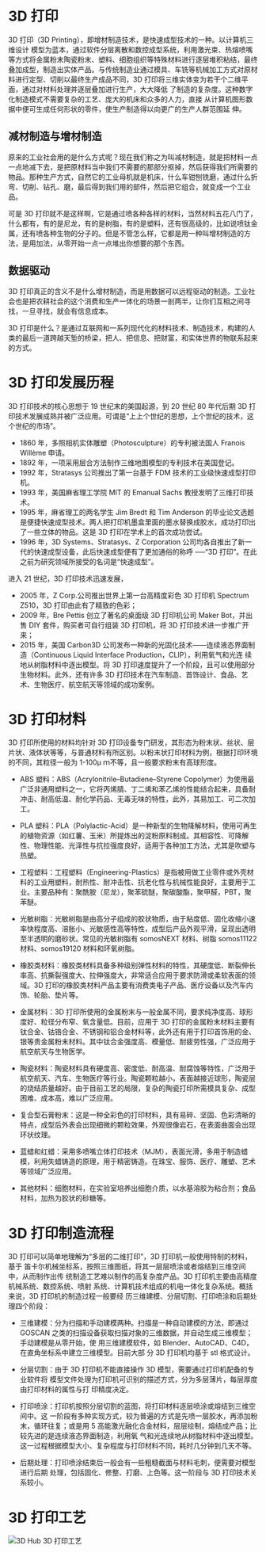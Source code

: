 # 3D 打印

3D 打印（3D Printing），即增材制造技术，是快速成型技术的一种。以计算机三维设计 模型为蓝本，通过软件分层离散和数控成型系统，利用激光束、热熔喷嘴等方式将金属粉末陶瓷粉末、塑料、细胞组织等特殊材料进行逐层堆积粘结，最终叠加成型，制造出实体产品。与传统制造业通过模具、车铣等机械加工方式对原材料进行定型、切削以最终生产成品不同，3D 打印将三维实体变为若干个二维平面，通过对材料处理并逐层叠加进行生产，大大降低 了制造的复杂度。这种数字化制造模式不需要复杂的工艺、庞大的机床和众多的人力，直接 从计算机图形数据中便可生成任何形状的零件，使生产制造得以向更广的生产人群范围延 伸。

## 减材制造与增材制造

原来的工业社会用的是什么方式呢？现在我们称之为叫减材制造，就是把材料一点一点地减下去，是把原材料当中我们不需要的那部分抠掉，然后获得我们所需要的物品。那种生产方式，自然它的工业母机就是机床，什么车钳刨铣磨，通过什么折弯、切削、钻孔、磨，最后得到我们用的部件，然后把它组合，就变成一个工业品。

可是 3D 打印就不是这样啊，它是通过喷各种各样的材料，当然材料五花八门了，什么都有，有的是尼龙，有的是树脂，有的是塑料，还有很高级的，比如说喷钛金属，还有喷各种生物的分子的。但是不管怎么样，它都是用一种叫增材制造的方法，是用加法，从零开始一点一点堆出你想要的那个东西。

## 数据驱动

3D 打印真正的含义不是什么增材制造，而是用数据可以远程驱动的制造。工业社会也是把农耕社会的这个消费和生产一体化的场景一剖两半，让你们互相之间寻找，一旦寻找，就会有信息成本。

3D 打印是什么？是通过互联网和一系列现代化的材料技术、制造技术，构建的人类的最后一道跨越天堑的桥梁，把人、把信息、把财富，和实体世界的物联系起来的方式。

# 3D 打印发展历程

3D 打印技术的核心思想于 19 世纪末的美国起源，到 20 世纪 80 年代后期 3D 打印技术发展成熟并被广泛应用。可谓是“上上个世纪的思想，上个世纪的技术，这个世纪的市场”。

- 1860 年，多照相机实体雕塑（Photosculpture）的专利被法国人 Franois Willème 申请。
- 1892 年，一项采用层合方法制作三维地图模型的专利技术在美国登记。
- 1992 年，Stratasys 公司推出了第一台基于 FDM 技术的工业级快速成型打印机。
- 1993 年，美国麻省理工学院 MIT 的 Emanual Sachs 教授发明了三维打印技术。
- 1995 年，麻省理工的两名学生 Jim Bredt 和 Tim Anderson 的毕业论文选题是便捷快速成型技术。两人把打印机墨盒里面的墨水替换成胶水，成功打印出了一些立体的物品。这是 3D 打印在学术上的首次成功尝试。
- 1996 年，3D Systems、Stratasys、Z Corporation 公司均各自推出了新一代的快速成型设备，此后快速成型便有了更加通俗的称呼 ──“3D 打印”。在此之前为研究领域所接受的名词是“快速成型”。

进入 21 世纪，3D 打印技术迅速发展，

- 2005 年，Z Corp.公司推出世界上第一台高精度彩色 3D 打印机 Spectrum Z510，3D 打印由此有了精致的色彩；
- 2009 年，Bre Pettis 创立了著名的桌面级 3D 打印机公司 Maker Bot，并出售 DIY 套件，购买者可自行组装 3D 打印机，将 3D 打印技术进一步推广开来；
- 2015 年，美国 Carbon3D 公司发布一种新的光固化技术——连续液态界面制造（Continuous Liquid Interface Production，CLIP），利用氧气和光连 续地从树脂材料中逐出模型。将 3D 打印速度提升了一个阶段，且可以使用部分生物材料。此外，还有许多 3D 打印技术在汽车制造、首饰设计、食品、艺术、生物医疗、航空航天等领域的成功案例。

# 3D 打印材料

3D 打印所使用的材料均针对 3D 打印设备专门研发，其形态为粉末状、丝状、层片状、液体状等等，与普通材料有所区别。以粉末状打印材料为例，根据打印环境的不同，其粒径一般为 1-100μ ｍ不等，且一般要求粉末有高球形度。

- ABS 塑料：ABS（Acrylonitrile–Butadiene–Styrene Copolymer）为使用最广泛非通用塑料之一，它将丙烯腈、丁二烯和苯乙烯的性能结合起来，具备耐冲击、耐高低温、耐化学药品、无毒无味的特性，此外，其易加工、可二次加工。

- PLA 塑料：PLA（Polylactic-Acid）是一种新型的生物降解材料，使用可再生的植物资源（如红薯、玉米）所提炼出的淀粉原料制成。其相容性、可降解性、物理性能、光泽性与抗拉强度良好，适用于各种加工方法，尤其是吹塑与热塑。

- 工程塑料：工程塑料（Engineering-Plastics）是指被用做工业零件或外壳材料的工业用塑料，耐热性、耐冲击性、抗老化性与机械性能良好，主要用于工业。主要品种有：聚酰胺（尼龙），聚苯硫醚，聚碳酸酯，聚甲醛，PBT，聚苯醚。

- 光敏树脂：光敏树脂是由高分子组成的胶状物质，由于粘度低、固化收缩小速率快程度高、溶胀小、光敏感性高等特性，成型后产品外观平滑，呈现出透明至半透明的磨砂状。常见的光敏树脂有 somosNEXT 材料、树脂 somos11122 材料、somos19120 材料和环氧树脂。

- 橡胶类材料：橡胶类材料具备多种级别弹性材料的特性，其硬度低、断裂伸长率高、抗撕裂强度大、拉伸强度大，非常适合应用于要求防滑或柔软表面的领域。3D 打印的橡胶类材料产品主要有消费类电子产品、医疗设备以及汽车内饰、轮胎、垫片等。

- 金属材料：3D 打印所使用的金属粉末与一般金属不同，要求纯净度高、球形度好、粒径分布窄、氧含量低。目前，应用于 3D 打印的金属粉末材料主要有钛合金、钴铬合金、不锈钢和铝合金材料等，此外还有用于打印首饰用的金、银等贵金属粉末材料。其中钛合金强度高、模量低、耐疲劳性强，广泛应用于航空航天与生物医学。

- 陶瓷材料：陶瓷材料具有硬度高、密度低、耐高温、耐腐蚀等特性，广泛用于航空航天、汽车、生物医疗等行业。陶瓷颗粒越小，表面越接近球形，陶瓷层的烧结质量越好。由于目前工艺的局限，复杂的陶瓷打印所需模具复杂、成型困难、成本高，难以广泛应用。

- 复合型石膏粉末：这是一种全彩色的打印材料，具有易碎、坚固、色彩清晰的特点，成型后外表会出现细微的颗粒效果，外观很像岩石，在表面曲面会出现环状纹理。

- 蓝蜡和红蜡：采用多喷嘴立体打印技术（MJM），表面光滑，多用于制造蜡模，利用失蜡铸造的原理，用于精密铸造。在珠宝、服饰、医疗、雕塑、艺术等领域广泛应用。

- 其他材料：细胞材料，在实验室培养出细胞介质，以水基溶胶为粘合剂；食品材料，加热为胶状的砂糖等。

# 3D 打印制造流程

3D 打印可以简单地理解为“多层的二维打印”，3D 打印机一般使用特制的材料，基于 笛卡尔机械坐标系，按照三维图纸，将其一层层喷涂或者熔结到三维空间中，从而制作出传 统制造工艺难以制作的高复杂度产品。3D 打印机主要由高精度机械系统、数控系统、喷射 系统、计算机技术组成的机电一体化复杂系统。概括来说，3D 打印机的制造过程一般要经 历三维建模、分层切割、打印喷涂和后期处理四个阶段：

- 三维建模：分为扫描和手动建模两种。扫描是一种自动建模的方法，即通过 GOSCAN 之类的扫描设备获取扫描对象的三维数据，并自动生成三维模型；手动建模是从零开始，使 用三维建模软件，如 Blender、AutoCAD、C4D，在直角坐标系中建立三维模型。目前大部 分 3D 打印机均基于 stl 格式设计。

- 分层切割：由于 3D 打印机不能直接操作 3D 模型，需要通过打印机配备的专业软件将 模型文件处理为打印机可识别的描述方式，分为多层薄片，每层厚度由打印材料的属性与打 印精度决定。

- 打印喷涂：打印机按照分层切割的蓝图，将打印材料逐层喷涂或熔结到三维空间中。这 一阶段有多种实现方式，较为普遍的方式是先喷一层胶水，再添加粉末，循环往复；或是用 5 高能激光融化合金材料，层层绘制，熔结成产品；比较先进的是连续液态界面制造，利用氧 气和光连续地从树脂材料中逐出模型。这一过程根据模型大小、复杂程度与打印材料不同，耗时几分钟到几天不等。

- 后期处理：打印喷涂结束后一般会有一些粗糙截面与材料毛刺，便需要对模型进行后期 处理，包括固化、修整、打磨、上色等。这一阶段与 3D 打印技术关系较小。

# 3D 打印工艺

![3D Hub 3D 打印工艺](https://assets.ng-tech.icu/item/20231129141901.png)
